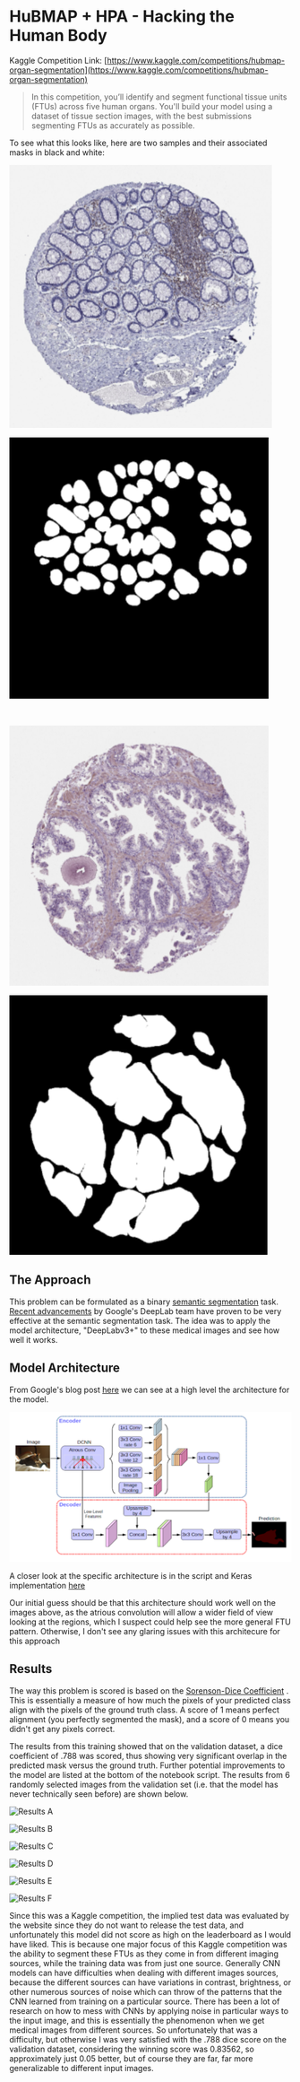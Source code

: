 # HuBMAP + HPA - Hacking the Human Body

Kaggle Competition Link: [https://www.kaggle.com/competitions/hubmap-organ-segmentation](https://www.kaggle.com/competitions/hubmap-organ-segmentation)

> In this competition, you’ll identify and segment functional tissue units (FTUs) across five human organs. You'll build your model using a dataset of tissue section images, with the best submissions segmenting FTUs as accurately as possible.

To see what this looks like, here are two samples and their associated masks in black and white:

![Sample A](/img/tissue-a.PNG "Sample A")

![Mask A](/img/mask-a.PNG "Mask A")

<br>

![Sample C](/img/tissue-c.PNG "Sample C")

![Mask C](/img/mask-c.PNG "Mask C")

## The Approach

This problem can be formulated as a binary [semantic segmentation](https://www.mathworks.com/solutions/image-video-processing/semantic-segmentation.html) task. [Recent advancements](https://arxiv.org/abs/1802.02611) by Google's DeepLab team have proven to be very effective at the semantic segmentation task. The idea was to apply the model architecture, "DeepLabv3+" to these medical images and see how well it works.

## Model Architecture

From Google's blog post [here](https://ai.googleblog.com/2018/03/semantic-image-segmentation-with.html) we can see at a high level the architecture for the model.

![Sample](/img/model-arch.PNG "Model Architecture")

A closer look at the specific architecture is in the script and Keras implementation [here](https://keras.io/examples/vision/deeplabv3_plus/)

Our initial guess should be that this architecture should work well on the images above, as the atrious convolution will allow a wider field of view looking at the regions, which I suspect could help see the more general FTU pattern. Otherwise, I don't see any glaring issues with this architecure for this approach

## Results

The way this problem is scored is based on the [Sorenson-Dice Coefficient](https://en.wikipedia.org/wiki/S%C3%B8rensen%E2%80%93Dice_coefficient) . This is essentially a measure of how much the pixels of your predicted class align with the pixels of the ground truth class. A score of 1 means perfect alignment (you perfectly segmented the mask), and a score of 0 means you didn't get any pixels correct.

The results from this training showed that on the validation dataset, a dice coefficient of .788 was scored, thus showing very significant overlap in the predicted mask versus the ground truth. Further potential improvements to the model are listed at the bottom of the notebook script. The results from 6 randomly selected images from the validation set (i.e. that the model has never technically seen before) are shown below.

![Results A](/img/results-a.PNG "Results A")

![Results B](/img/results-a.PNG "Results B")

![Results C](/img/results-a.PNG "Results C")

![Results D](/img/results-a.PNG "Results D")

![Results E](/img/results-a.PNG "Results E")

![Results F](/img/results-a.PNG "Results F")

Since this was a Kaggle competition, the implied test data was evaluated by the website since they do not want to release the test data, and unfortunately this model did not score as high on the leaderboard as I would have liked. This is because one major focus of this Kaggle competition was the ability to segment these FTUs as they come in from different imaging sources, while the training data was from just one source. Generally CNN models can have difficulties when dealing with different images sources, because the different sources can have variations in contrast, brightness, or other numerous sources of noise which can throw of the patterns that the CNN learned from training on a particular source. There has been a lot of research on how to mess with CNNs by applying noise in particular ways to the input image, and this is essentially the phenomenon when we get medical images from different sources. So unfortunately that was a difficulty, but otherwise I was very satisfied with the .788 dice score on the validation dataset, considering the winning score was 0.83562, so approximately just 0.05 better, but of course they are far, far more generalizable to different input images.